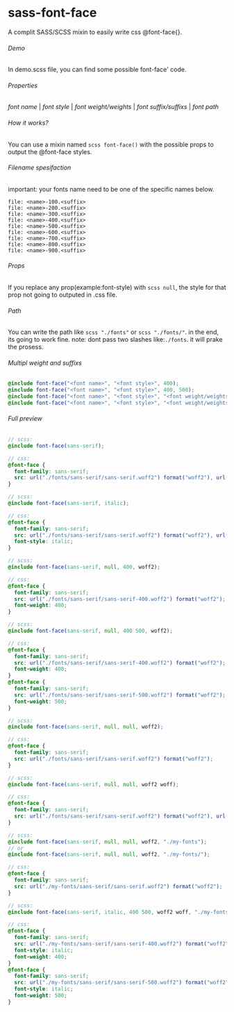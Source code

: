 # sass-font-face
A complit SASS/SCSS mixin to easily write css @font-face{}.


###### Demo
In demo.scss file, you can find some possible font-face' code.


###### Properties
_font name_ | _font style_ | _font weight/weights_ | _font suffix/suffixs_ | _font path_


###### How it works?
You can use a mixin named ```scss font-face()``` with the possible props to output the @font-face styles.


###### Filename spesifaction
important: your fonts name need to be one of the specific names below.
```
file: <name>-100.<suffix>
file: <name>-200.<suffix>
file: <name>-300.<suffix>
file: <name>-400.<suffix>
file: <name>-500.<suffix>
file: <name>-600.<suffix>
file: <name>-700.<suffix>
file: <name>-800.<suffix>
file: <name>-900.<suffix>
```


###### Props
If you replace any prop(example:font-style) with ```scss null```, the style for that prop not going to outputed in .css file.


###### Path
You can write the path like ```scss "./fonts"``` or ```scss "./fonts/"```. in the end, its going to work fine.
note: dont pass two slashes like:```./fonts```. it will prake the prosess.


###### Multipl weight and suffixs
```scss
@include font-face("<font name>", "<font style>", 400);
@include font-face("<font name>", "<font style>", 400, 500);
@include font-face("<font name>", "<font style>", "<font weight/weights>", woff2);
@include font-face("<font name>", "<font style>", "<font weight/weights>", eot woff2 woff ttf svg);
```


###### Full preview

```scss
// scss:
@include font-face(sans-serif);

// css:
@font-face {
  font-family: sans-serif;
  src: url("./fonts/sans-serif/sans-serif.woff2") format("woff2"), url("./fonts/sans-serif/sans-serif.woff") format("woff"), url("./fonts/sans-serif/sans-serif.ttf") format("truetype");
}
```

```scss
// scss:
@include font-face(sans-serif, italic);

// css:
@font-face {
  font-family: sans-serif;
  src: url("./fonts/sans-serif/sans-serif.woff2") format("woff2"), url("./fonts/sans-serif/sans-serif.woff") format("woff"), url("./fonts/sans-serif/sans-serif.ttf") format("truetype");
  font-style: italic;
}
```

```scss
// scss:
@include font-face(sans-serif, null, 400, woff2);

// css:
@font-face {
  font-family: sans-serif;
  src: url("./fonts/sans-serif/sans-serif-400.woff2") format("woff2");
  font-weight: 400;
}
```

```scss
// scss:
@include font-face(sans-serif, null, 400 500, woff2);

// css:
@font-face {
  font-family: sans-serif;
  src: url("./fonts/sans-serif/sans-serif-400.woff2") format("woff2");
  font-weight: 400;
}
@font-face {
  font-family: sans-serif;
  src: url("./fonts/sans-serif/sans-serif-500.woff2") format("woff2");
  font-weight: 500;
}
```

```scss
// scss:
@include font-face(sans-serif, null, null, woff2);

// css:
@font-face {
  font-family: sans-serif;
  src: url("./fonts/sans-serif/sans-serif.woff2") format("woff2");
}

```

```scss
// scss:
@include font-face(sans-serif, null, null, woff2 woff);

// css:
@font-face {
  font-family: sans-serif;
  src: url("./fonts/sans-serif/sans-serif.woff2") format("woff2"), url("./fonts/sans-serif/sans-serif.woff") format("woff");
}
```

```scss
// scss:
@include font-face(sans-serif, null, null, woff2, "./my-fonts");
// or
@include font-face(sans-serif, null, null, woff2, "./my-fonts/");

// css:
@font-face {
  font-family: sans-serif;
  src: url("./my-fonts/sans-serif/sans-serif.woff2") format("woff2");
}
```

```scss
// scss:
@include font-face(sans-serif, italic, 400 500, woff2 woff, "./my-fonts");

// css:
@font-face {
  font-family: sans-serif;
  src: url("./my-fonts/sans-serif/sans-serif-400.woff2") format("woff2"), url("./my-fonts/sans-serif/sans-serif-400.woff") format("woff");
  font-style: italic;
  font-weight: 400;
}
@font-face {
  font-family: sans-serif;
  src: url("./my-fonts/sans-serif/sans-serif-500.woff2") format("woff2"), url("./my-fonts/sans-serif/sans-serif-500.woff") format("woff");
  font-style: italic;
  font-weight: 500;
}
```